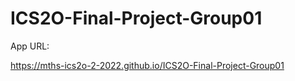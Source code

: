 # ICS2O-Final-Project-Group01

App URL:

https://mths-ics2o-2-2022.github.io/ICS2O-Final-Project-Group01

